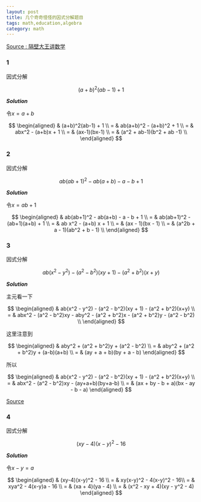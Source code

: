 ```yaml
---
layout: post
title: 几个奇奇怪怪的因式分解题目
tags: math,education,algebra
category: math
---
```


[Source : 隔壁大王讲数学](https://www.bilibili.com/video/BV1dpZPYdE6D/?spm_id_from=333.1365.list.card_archive.click&vd_source=2c3b1cf87d67c244536d57d4d5b68285)

### 1

因式分解

$$
    (a+b)^2(ab-1) + 1
$$

***Solution***

令$x = a+b$

$$
\begin{aligned}
    & (a+b)^2(ab-1) + 1 \\
    = & ab(a+b)^2 - (a+b)^2 + 1 \\
    = & abx^2 - (a+b)x + 1 \\
    = & (ax-1)(bx-1) \\
    = & (a^2 + ab-1)(b^2 + ab -1) \\
\end{aligned}
$$

### 2

因式分解

$$
    ab(ab+1)^2 - ab(a+b) - a - b + 1
$$

***Solution***

令$x = ab+1$

$$
\begin{aligned}
    & ab(ab+1)^2 - ab(a+b) - a - b + 1 \\
    = & ab(ab+1)^2 - (ab+1)(a+b) + 1 \\
    = & ab x^2 - (a+b) x + 1 \\
    = & (ax  - 1)(bx - 1) \\
    = & (a^2b + a  - 1)(ab^2 + b - 1) \\
\end{aligned}
$$

### 3

因式分解

$$
ab(x^2 - y^2) - (a^2 - b^2)(xy + 1) - (a^2 + b^2)(x+y)
$$

***Solution***

主元看一下

$$
\begin{aligned}
    & ab(x^2 - y^2) - (a^2 - b^2)(xy + 1) - (a^2 + b^2)(x+y) \\
    = & abx^2 - (a^2 - b^2)xy - aby^2
        - (a^2 + b^2)x - (a^2 + b^2)y - (a^2 - b^2) \\
\end{aligned}
$$

这里注意到

$$
\begin{aligned}
    & aby^2 + (a^2 + b^2)y + (a^2 - b^2) \\
    = & aby^2 + (a^2 + b^2)y + (a-b)(a+b) \\
    = & (ay + a + b)(by + a - b)
\end{aligned}
$$

所以

$$
\begin{aligned}
    & ab(x^2 - y^2) - (a^2 - b^2)(xy + 1) - (a^2 + b^2)(x+y) \\
    = & abx^2 - (a^2 - b^2)xy - (ay+a+b)(by+a-b) \\
    = & (ax + by - b + a)(bx - ay - b - a)
\end{aligned}
$$

[Source](https://www.bilibili.com/video/BV1tqZ1YtEYT/?spm_id_from=333.1007.tianma.1-3-3.click&vd_source=2c3b1cf87d67c244536d57d4d5b68285)

### 4

因式分解

$$
    (xy-4)(x-y)^2 - 16
$$

***Solution***

令$x - y = a$

$$
\begin{aligned}
    & (xy-4)(x-y)^2 - 16 \\
    = & xy(x-y)^2 - 4(x-y)^2 - 16\\
    = & xya^2 - 4(x-y)a - 16 \\
    = & (xa + 4)(ya - 4) \\
    = & (x^2 - xy + 4)(xy - y^2 - 4)
\end{aligned}
$$
